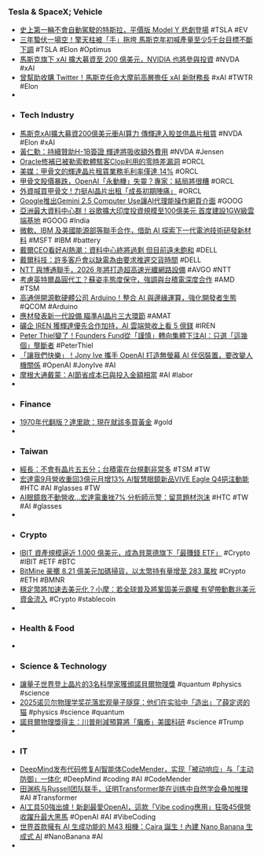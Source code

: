 ### Tesla & SpaceX; Vehicle
- [史上第一輛不會自動駕駛的特斯拉，平價版 Model Y 悲劇登場](https://technews.tw/2025/10/08/tesla-model-3-y-cheaper-version/) #TSLA #EV
- [三年蟄伏一場空！擎天柱被「手」拖垮 馬斯克年初喊產量至少5千台目標不斷下調](https://news.cnyes.com/news/id/6181334) #TSLA #Elon #Optimus
- [馬斯克旗下 xAI 擴大募資至 200 億美元，NVIDIA 也將參與投資](https://technews.tw/2025/10/08/nvidia-elon-musk-xai-chips/) #NVDA #xAI
- [曾幫助收購 Twitter！馬斯克任命大摩前高層擔任 xAI 新財務長](https://technews.tw/2025/10/07/elon-musk-former-morgan-stanley-new-xai-cfo/) #xAI #TWTR #Elon
-
- ### Tech Industry
- [馬斯克xAI擴大募資200億美元衝AI算力 傳輝達入股並供晶片租賃](https://news.cnyes.com/news/id/6181027) #NVDA #Elon #xAI
- [黃仁勳：持續贊助H-1B簽證 輝達將吸收額外費用](https://news.cnyes.com/news/id/6180918) #NVDA #Jensen
- [Oracle修補已被勒索軟體駭客Clop利用的零時差漏洞](https://www.ithome.com.tw/news/171553) #ORCL
- [美媒：甲骨文的輝達晶片租賃業務毛利率僅達 14%](https://technews.tw/2025/10/08/oracle-stock-slips-on-report-company-is-seeing-thin-cloud-margins-from-nvidia-chips/) #ORCL
- [甲骨文股價暴跌，OpenAI「永動機」失靈？專家：結局將很糟](https://www.gvm.com.tw/article/124840) #ORCL
- [外資喊買甲骨文 ! 力挺AI晶片出租「成長初期陣痛」](https://ec.ltn.com.tw/article/breakingnews/5204470) #ORCL
- [Google推出Gemini 2.5 Computer Use讓AI代理能操作網頁介面](https://www.ithome.com.tw/news/171579) #GOOG
- [亞洲最大資料中心群！谷歌擴大印度投資規模至100億美元 首度建設1GW級雲端基地](https://news.cnyes.com/news/id/6181069) #GOOG #India
- [微軟、IBM 及美國能源部等聯手合作，借助 AI 探索下一代電池技術研發新材料](https://technews.tw/2025/10/08/microsoft-ibm-use-ai-to-develop-new-battery-materials/) #MSFT #IBM #battery
- [戴爾CEO看好AI熱潮：資料中心終將過剩 但目前遠未飽和](https://news.cnyes.com/news/id/6180996) #DELL
- [戴爾科技：許多客戶會以缺電為由要求推遲交貨時間](https://technews.tw/2025/10/08/dell-says-many-clients-are-citing-power-shortages-to-delay-deliveries/) #DELL
- [NTT 與博通聯手，2026 年將打造超高速光纖網路設備](https://technews.tw/2025/10/07/ntt-and-broadcom-optical-network-in-2026/) #AVGO #NTT
- [考慮英特爾晶圓代工？蘇姿丰態度保守，強調與台積電深度合作](https://technews.tw/2025/10/08/amd-ceo-talk-about-intel-partnership/) #AMD #TSM
- [高通併開源軟硬體公司 Arduino！整合 AI 與邊緣運算，強化開發者生態](https://technews.tw/2025/10/07/qualcomm-acquire-arduino/) #QCOM #Arduino
- [應材發表新一代設備 瞄準AI晶片三大環節](https://news.cnyes.com/news/id/6181523) #AMAT
- [礦企 IREN 獲輝達優先合作加持，AI 雲端營收上看 5 億鎂](https://abmedia.io/iren-nvidia-preferred-partnership-ai-cloud-revenue-500-million) #IREN
- [Peter Thiel變了！Founders Fund從「謹慎」轉向集體下注AI：只選「這幾個」壟斷者](https://news.cnyes.com/news/id/6180231) #PeterThiel
- [「讓我們快樂」！Jony Ive 攜手 OpenAI 打造無螢幕 AI 伴侶裝置，要改變人機關係](https://technews.tw/2025/10/07/jony-ive-says-he-wants-his-openai-devices-to-make-us-happy/) #OpenAI #JonyIve #AI
- [摩根大通戴蒙：AI節省成本已與投入金額相當](https://news.cnyes.com/news/id/6180978) #AI #labor
-
- ### Finance
- [1970年代翻版？達里歐：現在就該多買黃金](https://news.cnyes.com/news/id/6180837) #gold
-
- ### Taiwan
- [經長：不會有晶片五五分；台積電在台規劃非常多](https://technews.tw/2025/10/08/tsmc-still-has-a-lot-of-plans-in-taiwan/) #TSM #TW
- [宏達電9月營收重回3億元月增13% AI智慧眼鏡新品VIVE Eagle Q4挹注動能](https://news.cnyes.com/news/id/6180412) #HTC #AI #glasses #TW
- [AI眼鏡救不動營收...宏達電重挫7% 分析師示警：留意題材泡沫](https://tw.stock.yahoo.com/news/ai眼鏡救不動營收宏達電重挫7-分析師示警：留意題材泡沫-021120992.html) #HTC #TW #AI #glasses
-
- ### Crypto
- [IBIT 資產規模逼近 1,000 億美元，成為貝萊德旗下「最賺錢 ETF」](https://blockcast.it/2025/10/07/ibit-approaches-100busd-in-aum-as-blackrocks-most-profitable-etf/) #Crypto #IBIT #ETF #BTC
- [BitMine 豪擲 8.21 億美元加碼掃貨，以太幣持有量增至 283 萬枚](https://blockcast.it/2025/10/07/bitmines-ethereum-hoard-swells-to-2-83-million-eth/) #Crypto #ETH #BMNR
- [穩定幣將加速去美元化？小摩：若全球普及將鞏固美元霸權 有望帶動數兆美元資金流入](https://news.cnyes.com/news/id/6181063) #Crypto #stablecoin
-
- ### Health & Food
-
- ### Science & Technology
- [讓量子世界登上晶片的3名科學家獲頒諾貝爾物理獎](https://www.ithome.com.tw/news/171582) #quantum #physics #science
- [2025诺贝尔物理学奖花落宏观量子隧穿：他们在实验中「造出」了薛定谔的猫](https://www.jiqizhixin.com/articles/2025-10-07-5) #physics #science #quantum
- [諾貝爾物理獎得主：川普削減預算將「癱瘓」美國科研](https://technews.tw/2025/10/08/nobel-physics-laureate-says-trump-cuts-will-cripple-us-research/) #science #Trump
-
- ### IT
- [DeepMind发布代码修复AI智能体CodeMender，实现「被动响应」与「主动防御」一体化](https://www.jiqizhixin.com/articles/2025-10-07-4) #DeepMind #coding #AI #CodeMender
- [田渊栋与Russell团队联手，证明Transformer能在训练中自然学会叠加推理](https://www.jiqizhixin.com/articles/2025-10-07-3) #AI #Transformer
- [AI工具50強出爐！新創最愛OpenAI，這款「Vibe coding應用」狂吸45億營收躍升最大黑馬](https://www.bnext.com.tw/article/84691/a16z-ai-application-spending) #OpenAI #AI #VibeCoding
- [世界首款擁有 AI 生成功能的 M43 相機：Caira 誕生！內建 Nano Banana 生成式 AI](https://digiphoto.techbang.com/posts/13404-worlds-first-ai-m43-camera-caira) #NanoBanana #AI
-